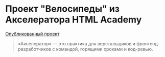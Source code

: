 # Проект "Велосипеды" из Акселератора HTML Academy
[Опубликованный проект](https://w1r3d7.github.io/Bicycle/build/)
> «Акселератор» — это практика для верстальщиков
> и фронтенд-разработчиков с командой, горящими сроками и код-ревью.
